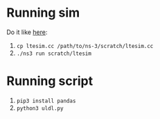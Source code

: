 # Running sim
Do it like [here](https://www.nsnam.org/docs/release/3.38/tutorial/html/conceptual-overview.html#building-your-script):

1. `cp ltesim.cc /path/to/ns-3/scratch/ltesim.cc` 
2. `./ns3 run scratch/ltesim`

# Running script
1. `pip3 install pandas`
2. `python3 uldl.py`